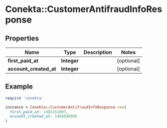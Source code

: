 # Conekta::CustomerAntifraudInfoResponse

## Properties

| Name | Type | Description | Notes |
| ---- | ---- | ----------- | ----- |
| **first_paid_at** | **Integer** |  | [optional] |
| **account_created_at** | **Integer** |  | [optional] |

## Example

```ruby
require 'conekta'

instance = Conekta::CustomerAntifraudInfoResponse.new(
  first_paid_at: 1485151007,
  account_created_at: 1484040996
)
```

